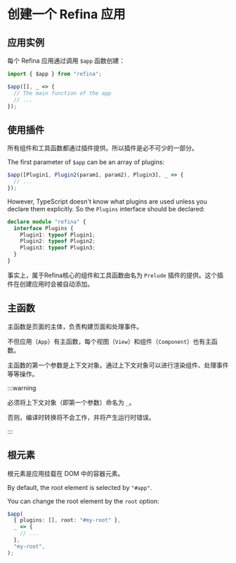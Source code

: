 # 创建一个 Refina 应用

## ​应用实例

每个 Refina 应用通过调用 `$app` 函数创建：

```ts
import { $app } from "refina";

$app([], _ => {
  // The main function of the app
  // ...
});
```

## 使用插件

所有组件和工具函数都通过插件提供。所以插件是必不可少的一部分。

The first parameter of `$app` can be an array of plugins:

```ts
$app([Plugin1, Plugin2(param1, param2), Plugin3], _ => {
  // ...
});
```

However, TypeScript doesn't know what plugins are used unless you declare them explicitly. So the `Plugins` interface should be declared:

```ts
declare module "refina" {
  interface Plugins {
    Plugin1: typeof Plugin1;
    Plugin2: typeof Plugin2;
    Plugin3: typeof Plugin3;
  }
}
```

事实上，属于Refina核心的组件和工具函数由名为 `Prelude` 插件的提供。这个插件在创建应用时会被自动添加。

## 主函数

主函数是页面的主体，负责构建页面和处理事件。

不但应用（`App`）有主函数，每个视图（`View`）和组件（`Component`）也有主函数。

主函数的第一个参数是上下文对象。通过上下文对象可以进行渲染组件、处理事件等等操作。

:::warning

必须将上下文对象（即第一个参数）命名为 `_`。

否则，编译时转换将不会工作，并将产生运行时错误。

:::

## 根元素

根元素是应用挂载在 DOM 中的容器元素。

By default, the root element is selected by `"#app"`.

You can change the root element by the `root` option:

```ts
$app(
  { plugins: [], root: "#my-root" },
  _ => {
    // ...
  },
  "my-root",
);
```
